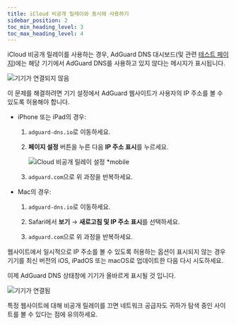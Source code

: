 ```yaml
---
title: iCloud 비공개 릴레이와 동시에 사용하기
sidebar_position: 2
toc_min_heading_level: 3
toc_max_heading_level: 4
---
```


iCloud 비공개 릴레이를 사용하는 경우, AdGuard DNS 대시보드(및 관련 [테스트 페이지](https://adguard.com/test.html))에는 해당 기기에서 AdGuard DNS를 사용하고 있지 않다는 메시지가 표시됩니다.

![기기가 연결되지 않음](https://cdn.adtidy.org/content/kb/dns/private/solving_problems/icloud_private_relay/device-not-connected.jpeg)

이 문제를 해결하려면 기기 설정에서 AdGuard 웹사이트가 사용자의 IP 주소를 볼 수 있도록 허용해야 합니다.

- iPhone 또는 iPad의 경우:

    1. `adguard-dns.io`로 이동하세요.

    1. **페이지 설정** 버튼을 누른 다음 **IP 주소 표시**를 누르세요.

        ![iCloud 비공개 릴레이 설정 *mobile](https://cdn.adtidy.org/content/kb/dns/private/solving_problems/icloud_private_relay/icloudpr.jpg)

    1. `adguard.com`으로 위 과정을 반복하세요.

- Mac의 경우:

    1. `adguard-dns.io`로 이동하세요.

    1. Safari에서 **보기** → **새로고침 및 IP 주소 표시**를 선택하세요.

    1. `adguard.com`으로 위 과정을 반복하세요.

웹사이트에서 일시적으로 IP 주소를 볼 수 있도록 허용하는 옵션이 표시되지 않는 경우 기기를 최신 버전의 iOS, iPadOS 또는 macOS로 업데이트한 다음 다시 시도하세요.

이제 AdGuard DNS 상태창에 기기가 올바르게 표시될 것 입니다.

![기기가 연결됨](https://cdn.adtidy.org/content/kb/dns/private/solving_problems/icloud_private_relay/device-connected.jpeg)

특정 웹사이트에 대해 비공개 릴레이를 끄면 네트워크 공급자도 귀하가 탐색 중인 사이트를 볼 수 있다는 점에 유의하세요.
